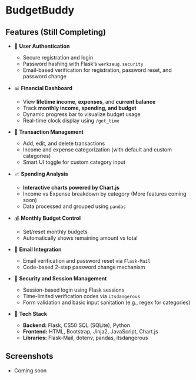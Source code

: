# BudgetBuddy
## Features (Still Completing)

- 🔐 **User Authentication**
  - Secure registration and login
  - Password hashing with Flask’s `werkzeug.security`
  - Email-based verification for registration, password reset, and password change

- 📊 **Financial Dashboard**
  - View **lifetime income**, **expenses**, and **current balance**
  - Track **monthly income, spending, and budget**
  - Dynamic progress bar to visualize budget usage
  - Real-time clock display using `/get_time`

- 💸 **Transaction Management**
  - Add, edit, and delete transactions
  - Income and expense categorization (with default and custom categories)
  - Smart UI toggle for custom category input

- 📈 **Spending Analysis**
  - **Interactive charts powered by Chart.js**
  - Income vs Expense breakdown by category (More features coming soon)
  - Data processed and grouped using `pandas`

- 💰 **Monthly Budget Control**
  - Set/reset monthly budgets
  - Automatically shows remaining amount vs total

- 📧 **Email Integration**
  - Email verification and password reset via `Flask-Mail`
  - Code-based 2-step password change mechanism

- 🔐 **Security and Session Management**
  - Session-based login using Flask sessions
  - Time-limited verification codes via `itsdangerous`
  - Form validation and basic input sanitation (e.g., regex for categories)

- 🧰 **Tech Stack**
  - **Backend:** Flask, CS50 SQL (SQLite), Python
  - **Frontend:** HTML, Bootstrap, Jinja2, JavaScript, Chart.js
  - **Libraries:** Flask-Mail, dotenv, pandas, itsdangerous
 
## Screenshots

- Coming soon
